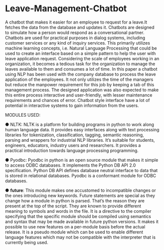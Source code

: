 # Leave-Management-Chatbot
A chatbot that makes it easier for an employee to request for a leave.It fetches the data from the database and updates it.
Chatbots are designed to simulate how a person would respond as a conversational partner. Chatbots are used for practical purposes in dialog systems, including customer services or any kind of inquiry services.
This primarily utilizes machine learning concepts, i.e. Natural Language Processing that could be used to create an interface based on a simple pattern to help the user with leave application request.
Considering the scale of employees working in an organization, it becomes a tedious task for the organization to manage the leaves available to them and consumes a lot of time.
In this paper a chatbot using NLP has been used with the company database to process the leave application of the employees. It not only utilizes the time of the managers but reduce the manpower requirement for this job by keeping a tab of this management process. The designed application was also expected to make this entire process interactive and user-friendly, with lesser maintenance requirements and chances of error.
Chatbot style interface have a lot of potential in interactive systems to gain information from the users.

MODULES USED:
 
●	NLTK:
NLTK is a platform for building programs in python to work along human language data. It provides easy interfaces along with text processing libraries for tokenization, classification, tagging, semantic reasoning, parsing and wrappers for industrial NLP libraries. It’s suitable for students, engineers, educators, industry users and researchers. It provides a practical introduction towards language processing programming.
 
●	Pyodbc:
Pyodbc in python is an open source module that makes it simple to access ODBC databases. It implements the Python DB API 2.0 specification. Python DB API defines database neutral interface to data that is stored in relational databases. Pyodbc is a conformant module for ODBC databases.
 
●	__future__:
This module makes one accustomed to incompatible changes or the ones introducing new keywords.
Future statements are special as they change how a module in python is parsed. That’s the reason they are present at the top of the script. They are known to provide different meaning to symbols and words in the file. It is a directive to the compiler specifying that the specific module should be compiled using semantics and syntax that may be made available in future python versions. It makes it possible to use new features on a per-module basis before the actual release. It is a pseudo module which can be used to enable different language features which may not be compatible with the interpreter that is currently being used.

